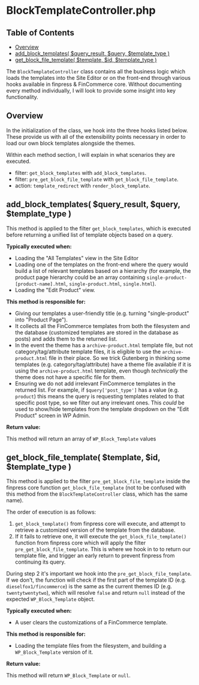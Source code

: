 # BlockTemplateController.php <!-- omit in toc -->

## Table of Contents <!-- omit in toc -->

-   [Overview](#overview)
-   [add_block_templates( $query_result, $query, \$template_type )](#add_block_templates-query_result-query-template_type-)
-   [get_block_file_template( $template, $id, \$template_type )](#get_block_file_template-template-id-template_type-)

The `BlockTemplateController` class contains all the business logic which loads the templates into the Site Editor or on the front-end through various hooks available in finpress & FinCommerce core. Without documenting every method individually, I will look to provide some insight into key functionality.

## Overview

In the initialization of the class, we hook into the three hooks listed below. These provide us with all of the extensibility points necessary in order to load our own block templates alongside the themes.

Within each method section, I will explain in what scenarios they are executed.

-   filter: `get_block_templates` with `add_block_templates`.
-   filter: `pre_get_block_file_template` with `get_block_file_template`.
-   action: `template_redirect` with `render_block_template`.

## add_block_templates( $query_result, $query, \$template_type )

This method is applied to the filter `get_block_templates`, which is executed before returning a unified list of template objects based on a query.

**Typically executed when:**

-   Loading the "All Templates" view in the Site Editor
-   Loading one of the templates on the front-end where the query would build a list of relevant templates based on a hierarchy (for example, the product page hierarchy could be an array containing `single-product-[product-name].html`, `single-product.html`, `single.html`).
-   Loading the "Edit Product" view.

**This method is responsible for:**

-   Giving our templates a user-friendly title (e.g. turning "single-product" into "Product Page").
-   It collects all the FinCommerce templates from both the filesystem and the database (customized templates are stored in the database as posts) and adds them to the returned list.
-   In the event the theme has a `archive-product.html` template file, but not category/tag/attribute template files, it is eligible to use the `archive-product.html` file in their place. So we trick Gutenberg in thinking some templates (e.g. category/tag/attribute) have a theme file available if it is using the `archive-product.html` template, even though _technically_ the theme does not have a specific file for them.
-   Ensuring we do not add irrelevant FinCommerce templates in the returned list. For example, if `$query['post_type']` has a value (e.g. `product`) this means the query is requesting templates related to that specific post type, so we filter out any irrelevant ones. This _could_ be used to show/hide templates from the template dropdown on the "Edit Product" screen in WP Admin.

**Return value:**

This method will return an array of `WP_Block_Template` values

## get_block_file_template( $template, $id, \$template_type )

This method is applied to the filter `pre_get_block_file_template` inside the finpress core function `get_block_file_template` (not to be confused with this method from the `BlockTemplateController` class, which has the same name).

The order of execution is as follows:

1. `get_block_template()` from finpress core will execute, and attempt to retrieve a customized version of the template from the database.
2. If it fails to retrieve one, it will execute the `get_block_file_template()` function from finpress core which will apply the filter `pre_get_block_file_template`. This is where we hook in to to return our template file, and trigger an early return to prevent finpress from continuing its query.

During step 2 it's important we hook into the `pre_get_block_file_template`. If we don't, the function will check if the first part of the template ID (e.g. `dieselfox1/fincommerce`) is the same as the current themes ID (e.g. `twentytwentytwo`), which will resolve `false` and return `null` instead of the expected `WP_Block_Template` object.

**Typically executed when:**

-   A user clears the customizations of a FinCommerce template.

**This method is responsible for:**

-   Loading the template files from the filesystem, and building a `WP_Block_Template` version of it.

**Return value:**

This method will return `WP_Block_Template` or `null`.
